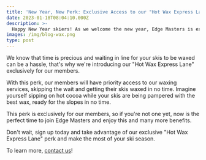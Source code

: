 ```yaml
---
title: 'New Year, New Perk: Exclusive Access to our "Hot Wax Express Lane"'
date: 2023-01-18T08:04:10.000Z
description: >-
  Happy New Year skiers! As we welcome the new year, Edge Masters is excited to announce a new perk for our members.
images: /img/blog-wax.png
type: post
---
```


We know that time is precious and waiting in line for your skis to be waxed can be a hassle, that's why we're introducing our "Hot Wax Express Lane" exclusively for our members.

With this perk, our members will have priority access to our waxing services, skipping the wait and getting their skis waxed in no time. Imagine yourself sipping on hot cocoa while your skis are being pampered with the best wax, ready for the slopes in no time.

This perk is exclusively for our members, so if you're not one yet, now is the perfect time to join Edge Masters and enjoy this and many more benefits.

Don't wait, sign up today and take advantage of our exclusive "Hot Wax Express Lane" perk and make the most of your ski season.

To learn more, [contact us](/contact/)!
